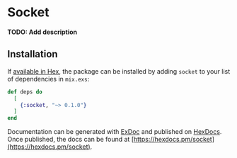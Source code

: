 # Socket

**TODO: Add description**

## Installation

If [available in Hex](https://hex.pm/docs/publish), the package can be installed
by adding `socket` to your list of dependencies in `mix.exs`:

```elixir
def deps do
  [
    {:socket, "~> 0.1.0"}
  ]
end
```

Documentation can be generated with [ExDoc](https://github.com/elixir-lang/ex_doc)
and published on [HexDocs](https://hexdocs.pm). Once published, the docs can
be found at [https://hexdocs.pm/socket](https://hexdocs.pm/socket).

